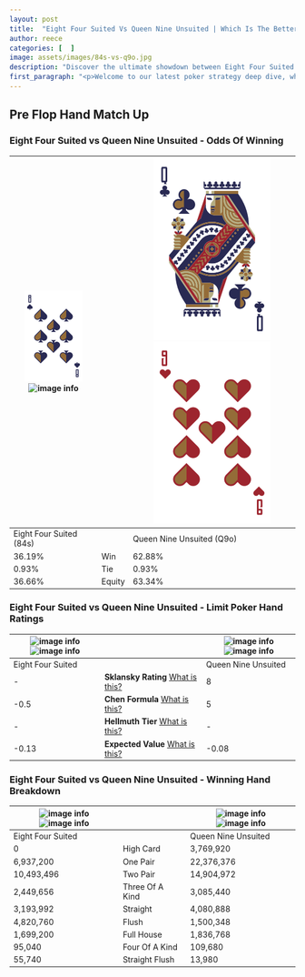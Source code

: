 ```yaml
---
layout: post
title:  "Eight Four Suited Vs Queen Nine Unsuited | Which Is The Better Hand In Poker? A Complete Guide"
author: reece
categories: [  ]
image: assets/images/84s-vs-q9o.jpg
description: "Discover the ultimate showdown between Eight Four Suited and Queen Nine Unsuited in poker! Uncover the odds, strategies, and scenarios where one hand triumphs over the other. Get ready to up your poker game with this thrilling analysis."
first_paragraph: "<p>Welcome to our latest poker strategy deep dive, where we're pitting two distinct hands against each other in a high-stakes showdown: Eight Four Suited vs Queen Nine Unsuited.</p><p>In the dynamic world of poker, every decision counts, and knowing which hand holds the upper hand is key to your success at the table.</p><p>In this article, we'll dissect these two hands, explore the scenarios where one dominates the other, and equip you with the knowledge to make strategic choices that can tip the odds in your favor.</p><p>Get ready to unravel the intriguing dynamics of these poker hands and elevate your game to new heights.</p>"
---
```




[comment]: # (sp0)

## Pre Flop Hand Match Up

<div class="table hand-ratings" markdown="1"> 



### Eight Four Suited vs Queen Nine Unsuited - Odds Of Winning


    
| ![image info](assets/images/hand1/8.png) ![image info](assets/images/hand1/4s.png) |  | ![image info](assets/images/hand2/Q.png) ![image info](assets/images/hand2/9o.png) |
| -------- | -------- | -------- |
| Eight Four Suited (84s) |  | Queen Nine Unsuited (Q9o) |
| 36.19% | Win | 62.88% |
| 0.93% | Tie | 0.93% |
| 36.66% | Equity | 63.34% |




[comment]: # (sp1)



### Eight Four Suited vs Queen Nine Unsuited - Limit Poker Hand Ratings


    
| ![image info](https://www.riverpairs.com/assets/images/hand1/8.png) ![image info](https://www.riverpairs.com/assets/images/hand1/4s.png) |  | ![image info](https://www.riverpairs.com/assets/images/hand2/Q.png) ![image info](https://www.riverpairs.com/assets/images/hand2/9o.png) |
| -------- | -------- | -------- |
| Eight Four Suited |  | Queen Nine Unsuited |
| - | **Sklansky Rating** [What is this?](/sklansky-rating-explained) | 8 |
| -0.5 | **Chen Formula** [What is this?](/chen-formula-explained) | 5 |
| - | **Hellmuth Tier** [What is this?](/Hellmuth-tier-explained) | - |
| -0.13 | **Expected Value** [What is this?](/expected-value-explained) | -0.08 |




[comment]: # (sp2)



### Eight Four Suited vs Queen Nine Unsuited - Winning Hand Breakdown


    
| ![image info](https://www.riverpairs.com/assets/images/hand1/8.png) ![image info](https://www.riverpairs.com/assets/images/hand1/4s.png) |  | ![image info](https://www.riverpairs.com/assets/images/hand2/Q.png) ![image info](https://www.riverpairs.com/assets/images/hand2/9o.png) |
| -------- | -------- | -------- |
| Eight Four Suited |  | Queen Nine Unsuited |
| 0 | High Card | 3,769,920 |
| 6,937,200 | One Pair | 22,376,376 |
| 10,493,496 | Two Pair | 14,904,972 |
| 2,449,656 | Three Of A Kind | 3,085,440 |
| 3,193,992 | Straight | 4,080,888 |
| 4,820,760 | Flush | 1,500,348 |
| 1,699,200 | Full House | 1,836,768 |
| 95,040 | Four Of A Kind | 109,680 |
| 55,740 | Straight Flush | 13,980 |




[comment]: # (sp3)



</div>

[comment]: # (sp4)



[comment]: # (sp5)

